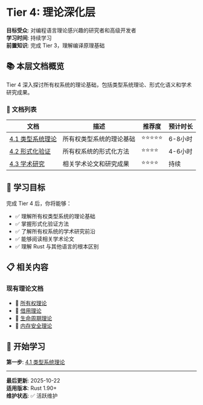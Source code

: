 # Tier 4: 理论深化层

**目标受众**: 对编程语言理论感兴趣的研究者和高级开发者  
**学习时间**: 持续学习  
**前置知识**: 完成 Tier 3，理解编译原理基础

## 📚 本层文档概览

Tier 4 深入探讨所有权系统的理论基础，包括类型系统理论、形式化语义和学术研究成果。

### 📖 文档列表

| 文档 | 描述 | 推荐度 | 预计时长 |
|------|------|--------|----------|
| [4.1 类型系统理论](./4.1_类型系统理论.md) | 所有权类型系统的理论基础 | ⭐⭐⭐⭐⭐ | 6-8小时 |
| [4.2 形式化验证](./4.2_形式化验证.md) | 所有权系统的形式化方法 | ⭐⭐⭐⭐ | 4-6小时 |
| [4.3 学术研究](./4.3_学术研究.md) | 相关学术论文和研究成果 | ⭐⭐⭐⭐ | 持续 |

## 🎯 学习目标

完成 Tier 4 后，你将能够：

- ✅ 理解所有权类型系统的理论基础
- ✅ 掌握形式化验证方法
- ✅ 了解所有权系统的学术研究前沿
- ✅ 能够阅读相关学术论文
- ✅ 理解 Rust 与其他语言的根本区别

## 📋 相关内容

### 现有理论文档

- 📖 [所有权理论](../01_theory/01_ownership_theory.md)
- 📖 [借用理论](../01_theory/02_borrowing_theory.md)
- 📖 [生命周期理论](../01_theory/03_lifetime_theory.md)
- 📖 [内存安全理论](../01_theory/04_memory_safety_theory.md)

## 🚀 开始学习

**第一步**: [4.1 类型系统理论](./4.1_类型系统理论.md)

---

**最后更新**: 2025-10-22  
**适用版本**: Rust 1.90+  
**维护状态**: ✅ 活跃维护
